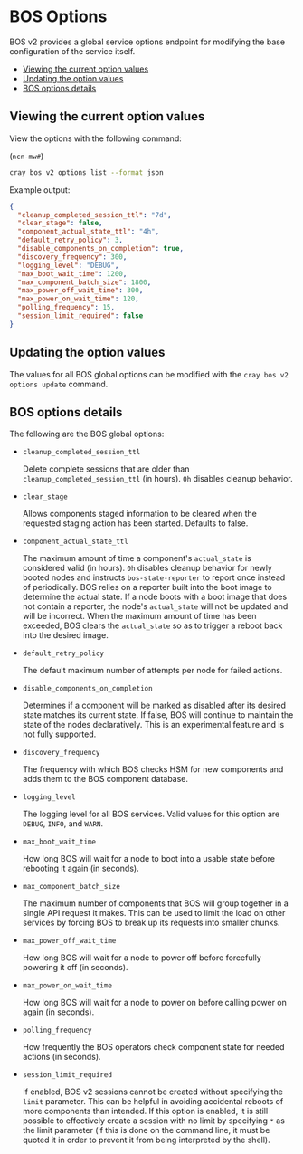 # BOS Options

BOS v2 provides a global service options endpoint for modifying the base configuration of the service itself.

* [Viewing the current option values](#viewing-the-current-option-values)
* [Updating the option values](#updating-the-option-values)
* [BOS options details](#bos-options-details)

## Viewing the current option values

View the options with the following command:

(`ncn-mw#`)

```bash
cray bos v2 options list --format json
```

Example output:

```json
{
  "cleanup_completed_session_ttl": "7d",
  "clear_stage": false,
  "component_actual_state_ttl": "4h",
  "default_retry_policy": 3,
  "disable_components_on_completion": true,
  "discovery_frequency": 300,
  "logging_level": "DEBUG",
  "max_boot_wait_time": 1200,
  "max_component_batch_size": 1800,
  "max_power_off_wait_time": 300,
  "max_power_on_wait_time": 120,
  "polling_frequency": 15,
  "session_limit_required": false
}
```

## Updating the option values

The values for all BOS global options can be modified with the `cray bos v2 options update` command.

## BOS options details

The following are the BOS global options:

* `cleanup_completed_session_ttl`

    Delete complete sessions that are older than `cleanup_completed_session_ttl` (in hours). `0h` disables cleanup behavior.

* `clear_stage`

    Allows components staged information to be cleared when the requested staging action has been started. Defaults to false.

* `component_actual_state_ttl`

    The maximum amount of time a component's `actual_state` is considered valid (in hours).
    `0h` disables cleanup behavior for newly booted nodes and instructs `bos-state-reporter` to report once instead of periodically.
    BOS relies on a reporter built into the boot image to determine the actual state.
    If a node boots with a boot image that does not contain a reporter, the node's `actual_state` will not be updated and will be incorrect.
    When the maximum amount of time has been exceeded, BOS clears the `actual_state` so as to trigger a reboot back into the desired image.

* `default_retry_policy`

    The default maximum number of attempts per node for failed actions.

* `disable_components_on_completion`

    Determines if a component will be marked as disabled after its desired state matches its current state.
    If false, BOS will continue to maintain the state of the nodes declaratively.
    This is an experimental feature and is not fully supported.

* `discovery_frequency`

    The frequency with which BOS checks HSM for new components and adds them to the BOS component database.

* `logging_level`

    The logging level for all BOS services. Valid values for this option are `DEBUG`, `INFO`, and `WARN`.

* `max_boot_wait_time`

    How long BOS will wait for a node to boot into a usable state before rebooting it again (in seconds).

* `max_component_batch_size`

    The maximum number of components that BOS will group together in a single API request it makes. This can be used to limit the load
    on other services by forcing BOS to break up its requests into smaller chunks.

* `max_power_off_wait_time`

    How long BOS will wait for a node to power off before forcefully powering it off (in seconds).

* `max_power_on_wait_time`

    How long BOS will wait for a node to power on before calling power on again (in seconds).

* `polling_frequency`

    How frequently the BOS operators check component state for needed actions (in seconds).

* `session_limit_required`

    If enabled, BOS v2 sessions cannot be created without specifying the `limit` parameter.
    This can be helpful in avoiding accidental reboots of more components than intended.
    If this option is enabled, it is still possible to effectively create a session with no limit
    by specifying `*` as the limit parameter (if this is done on the command line, it must be
    quoted it in order to prevent it from being interpreted by the shell).

